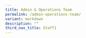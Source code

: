 ```yaml
---
title: Admin & Operations Team
permalink: /admin-operations-team/
variant: markdown
description: ""
third_nav_title: Staff1
---
```

